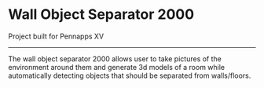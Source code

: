 # Wall Object Separator 2000
Project built for Pennapps XV

***

The wall object separator 2000 allows user to take pictures of the environment around them and generate 3d models of a room while automatically detecting objects that should be separated from walls/floors.
